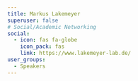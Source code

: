 ```yaml
---
title: Markus Lakemeyer
superuser: false
# Social/Academic Networking
social:
  - icon: fas fa-globe
    icon_pack: fas
    link: https://www.lakemeyer-lab.de/
user_groups:
  - Speakers
---
```


